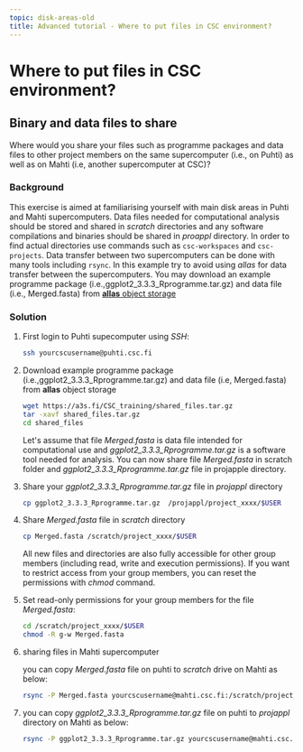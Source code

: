 ```yaml
---
topic: disk-areas-old
title: Advanced tutorial - Where to put files in CSC environment?
---
```


# Where to put files in CSC environment?

## Binary and data files to share

Where would you share your files such as programme packages and data files to other project members on the same supercomputer (i.e., on Puhti) as well as on Mahti (i.e, another supercomputer at CSC)?

###  Background

This exercise is aimed at familiarising yourself with main disk areas in Puhti and Mahti supercomputers. Data files needed for computational analysis should be stored and shared in *scratch* directories and any software compilations and binaries should be shared in *proappl* directory. In order to find actual directories use commands such as `csc-workspaces` and `csc-projects`. Data transfer between two supercomputers can be done with many tools including `rsync`. In this example try to avoid using *allas* for data transfer between the supercomputers. You may download an example programme package (i.e.,ggplot2_3.3.3_Rprogramme.tar.gz) and data file (i.e., Merged.fasta) from [**allas** object storage](https://docs.csc.fi/data/Allas/)

### Solution

1. First login to Puhti supecomputer using *SSH*:
   ```bash
   ssh yourcscusername@puhti.csc.fi
   ```

2. Download example programme package (i.e.,ggplot2_3.3.3_Rprogramme.tar.gz) and data file (i.e, Merged.fasta) from **allas** object storage
   ```bash
   wget https://a3s.fi/CSC_training/shared_files.tar.gz
   tar -xavf shared_files.tar.gz
   cd shared_files
   ```

   Let's assume that file *Merged.fasta* is data file intended for computational use and *ggplot2_3.3.3_Rprogramme.tar.gz* is a software tool needed for analysis. 
   You can now share file *Merged.fasta* in scratch folder and *ggplot2_3.3.3_Rprogramme.tar.gz* file in projapple directory.

3. Share your *ggplot2_3.3.3_Rprogramme.tar.gz* file in *projappl* directory

   ```bash
   cp ggplot2_3.3.3_Rprogramme.tar.gz  /projappl/project_xxxx/$USER
   
   ```
4. Share *Merged.fasta* file in *scratch* directory

   ```bash
   cp Merged.fasta /scratch/project_xxxx/$USER
   ```
    All new files and directories are also fully accessible for other group members (including read, write and execution permissions). If you want to restrict 
    access from your group members, you can reset the permissions with *chmod* command.

5. Set read-only permissions for your group members for the file *Merged.fasta*:

   ```bash
   cd /scratch/project_xxxx/$USER
   chmod -R g-w Merged.fasta
   ```
5. sharing files in Mahti supercomputer

   you can copy *Merged.fasta* file on puhti to *scratch* drive on Mahti as below:

   ```bash
   rsync -P Merged.fasta yourcscusername@mahti.csc.fi:/scratch/project_xxxx/$USER
   ```
6. you can copy *ggplot2_3.3.3_Rprogramme.tar.gz* file on puhti to *projappl* directory on Mahti as below:

   ```bash
   rsync -P ggplot2_3.3.3_Rprogramme.tar.gz yourcscusername@mahti.csc.fi:/projappl/project_xxxx/$USER
   ```


